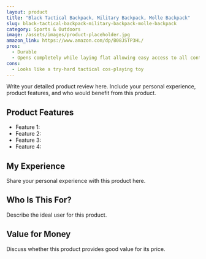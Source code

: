 ```yaml
---
layout: product
title: "Black Tactical Backpack, Military Backpack, Molle Backpack"
slug: black-tactical-backpack-military-backpack-molle-backpack
category: Sports & Outdoors
image: /assets/images/product-placeholder.jpg
amazon_link: https://www.amazon.com/dp/B08JSTP3HL/
pros:
  - Durable
  - Opens completely while laying flat allowing easy access to all contents
cons:
  - Looks like a try-hard tactical cos-playing toy
---
```


Write your detailed product review here. Include your personal experience, product features, and who would benefit from this product.

## Product Features

- Feature 1: 
- Feature 2: 
- Feature 3: 
- Feature 4: 

## My Experience

Share your personal experience with this product here.

## Who Is This For?

Describe the ideal user for this product.

## Value for Money

Discuss whether this product provides good value for its price.
